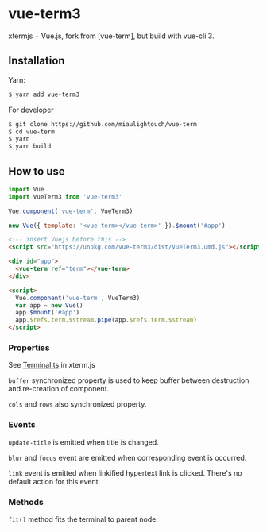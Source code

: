 # vue-term3

xtermjs + Vue.js, fork from [vue-term], but build with vue-cli 3.

## Installation

Yarn:

```bash
$ yarn add vue-term3
```

For developer

```bash
$ git clone https://github.com/miaulightouch/vue-term
$ cd vue-term
$ yarn
$ yarn build
```

## How to use

```javascript
import Vue
import VueTerm3 from 'vue-term3'

Vue.component('vue-term', VueTerm3)

new Vue({ template: '<vue-term></vue-term>' }).$mount('#app')
```

```html
<!-- insert Vuejs before this -->
<script src="https://unpkg.com/vue-term3/dist/VueTerm3.umd.js"></script>

<div id="app">
  <vue-term ref="term"></vue-term>
</div>

<script>
  Vue.component('vue-term', VueTerm3)
  var app = new Vue()
  app.$mount('#app')
  app.$refs.term.$stream.pipe(app.$refs.term.$stream)
</script>
```

### Properties

See [Terminal.ts][properties] in xterm.js

[properties]: https://github.com/xtermjs/xterm.js/blob/master/src/Terminal.ts#L65

`buffer` synchronized property is used to keep buffer between destruction and re-creation of component.

`cols` and `rows` also synchronized property.

### Events

`update-title` is emitted when title is changed.

`blur` and `focus` event are emitted when corresponding event is occurred.

`link` event is emitted when linkified hypertext link is clicked. There's no default action for this event.

### Methods

`fit()` method fits the terminal to parent node.
